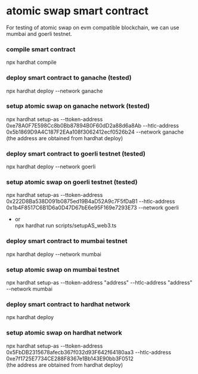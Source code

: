 # atomic swap smart contract

For testing of atomic swap on evm compatible blockchain, we can use mumbai and goerli testnet.  

### compile smart contract
npx hardhat compile

### deploy smart contract to ganache (tested)
npx hardhat deploy --network ganache

### setup atomic swap on ganache network (tested)
npx hardhat setup-as --ttoken-address 0xe78A0F7E598Cc8b0Bb87894B0F60dD2a88d6a8Ab --htlc-address 0x5b1869D9A4C187F2EAa108f3062412ecf0526b24 --network ganache
(the address are obtained from hardhat deploy)

### deploy smart contract to goerli testnet (tested)
npx hardhat deploy --network goerli

### setup atomic swap on goerli testnet (tested)
npx hardhat setup-as --ttoken-address 0x222D8Ba538D091b0875ed19B4aD52A9c7F5fDaB1  --htlc-address 0x1b4F8517C6B1D6a0D47D67bE6e95F169e7293E73 --network  goerli
* or  
npx hardhat run scripts/setupAS_web3.ts

### deploy smart contract to mumbai testnet
npx hardhat deploy --network mumbai

### setup atomic swap on mumbai testnet
npx hardhat setup-as --ttoken-address "address" --htlc-address "address" --network  mumbai

### deploy smart contract to hardhat network
npx hardhat deploy

### setup atomic swap on hardhat network
npx hardhat setup-as --ttoken-address 0x5FbDB2315678afecb367f032d93F642f64180aa3 --htlc-address 0xe7f1725E7734CE288F8367e1Bb143E90bb3F0512  
(the address are obtained from hardhat deploy)
